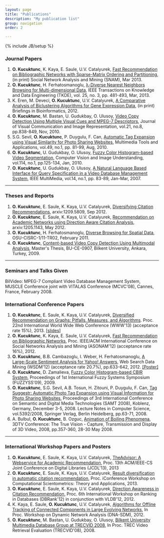 ```yaml
---
layout: page
title: "Publications"
description: "My publication list"
group: navigation
order: 2

---
```

{% include JB/setup %}

<div class="row">
<div class="span6">

<h3>Journal Papers</h3>
<ol>
<li><strong>O. Kucuktunc</strong>, K. Kaya, E. Saule, U.V. Catalyurek, <a href="">Fast Recommendation on Bibliographic Networks with Sparse-Matrix Ordering and Partitioning</a>, (in print) Social Network Analysis and Mining (SNAM), Mar 2013.</li>
<li><strong>O. Kucuktunc</strong>, H. Ferhatosmanoglu, <a href="http://www.cse.ohio-state.edu/~kucuktun/papers/Kucuktunc_TKDE12.pdf">&lambda;-Diverse Nearest Neighbors Browsing for Multi-dimensional Data</a>, IEEE Transactions on Knowledge and Data Engineering (TKDE), vol. 25, no. 3, pp. 481-493, Mar, 2013.</li>
<li>K. Eren, M. Deveci, <strong>O. Kucuktunc</strong>, U.V. Catalyurek, <a href="http://bib.oxfordjournals.org/cgi/reprint/bbs032?ijkey=ozbpqPzX2OlKHXB&keytype=ref">A Comparative Analysis of Biclustering Algorithms for Gene Expression Data</a>, (in print) Briefings in Bioinformatics, 2012.</li>
<li><strong>O. Kucuktunc</strong>, M. Bastan, U. Gudukbay, O. Ulusoy, <a href="http://www.cse.ohio-state.edu/~kucuktun/papers/Kucuktunc-JVCIR10.pdf">Video Copy Detection Using Multiple Visual Cues and MPEG-7 Descriptors</a>, Journal of Visual Communication and Image Representation, vol.21, no.8, pp.838-849, Nov, 2010.</li>
<li>S.G. Sevil, <strong>O. Kucuktunc</strong>, P. Duygulu, F. Can, <a href="http://www.cse.ohio-state.edu/~kucuktun/papers/Kucuktunc-MTAP10.pdf">Automatic Tag Expansion using Visual Similarity for Photo Sharing Websites</a>, Multimedia Tools and Applications, vol.49, no.1, pp. 81-99, Aug, 2010.</li>
<li><strong>O. Kucuktunc</strong>, U. Gudukbay, O. Ulusoy, <a href="http://www.cse.ohio-state.edu/~kucuktun/papers/Kucuktunc-CVIU10.pdf">Fuzzy Color Histogram-based Video Segmentation</a>, Computer Vision and Image Understanding, vol.114, no.1, pp.125-134, Jan, 2010.</li>
<li><strong>O. Kucuktunc</strong>, U. Gudukbay, O. Ulusoy, <a href="http://www.cse.ohio-state.edu/~kucuktun/papers/ieee_multimedia_nlp_paper.pdf">A Natural Language Based Interface for Query Specification in a Video Database Management System</a>, IEEE MultiMedia, vol.14, no.1, pp. 83-89, Jan-Mar, 2007.</li>
</ol>

<hr />
<h3>Theses and Reports</h3>
<ol>
<li><strong>O. Kucuktunc</strong>, E. Saule, K. Kaya, U.V. Catalyurek, <a href="http://arxiv.org/abs/1209.5809">Diversifying Citation Recommendations</a>, arxiv:1209.5809, Sep 2012.</li>
<li><strong>O. Kucuktunc</strong>, E. Saule, K. Kaya, U.V. Catalyurek, <a href="http://arxiv.org/abs/1205.1143">Recommendation on Academic Networks using Direction Aware Citation Analysis</a>, arxiv:1205.1143, May 2012.</li>
<li><strong>O. Kucuktunc</strong>, H. Ferhatosmanoglu, <a href="ftp://ftp.cse.ohio-state.edu/pub/tech-report/2011/TR02.pdf">Diverse Browsing for Spatial Data</a>, OSU-CISRC-1/11-TR02, February 2011.</li>
<li><strong>O. Kucuktunc</strong>, <a href="http://www.cs.bilkent.edu.tr/tech-reports/2009/BU-CE-0907.pdf">Content-based Video Copy Detection Using Multimodal Analysis</a>, Master's Thesis, BU-CE-0907, Bilkent University, Ankara, Turkey, 2009.</li>
</ol>
<hr />
<h3>Seminars and Talks Given</h3>
<p>BilVideo: MPEG-7 Compliant Video Database Management System, MUSCLE Conference joint with VITALAS Conference (MCVC'08), Cannes, France, February 2008.</p>

</div>
<div class="span6">

<h3>International Conference Papers</h3>
<ol>
<li><strong>O. Kucuktunc</strong>, E. Saule, K. Kaya, U.V. Catalyurek, <a href="http://www.cse.ohio-state.edu/~kucuktun/papers/Kucuktunc13-WWW.pdf">Diversified Recommendation on Graphs: Pitfalls, Measures, and Algorithms</a>. Proc. 22nd International World Wide Web Conference (WWW'13) (acceptance rate 15%), 2013. <a href="http://www.cse.ohio-state.edu/~kucuktun/papers/Kucuktunc13-WWW-slides.pdf">[slides]</a></li>
<li><strong>O. Kucuktunc</strong>, K. Kaya, E. Saule, U.V. Catalyurek, <a href="http://bmi.osu.edu/hpc/papers/Kucuktunc12-ASONAM.pdf">Fast Recommendation on Bibliographic Networks</a>, Proc. IEEE/ACM International Conference on Social Networks Analysis and Mining (ASONAM'12) (acceptance rate 16%), 2012.</li>
<li><strong>O. Kucuktunc</strong>, B.B. Cambazoglu, I. Weber, H. Ferhatosmanoglu, <a href="http://www.cse.ohio-state.edu/~kucuktun/papers/Kucuktunc-WSDM12.pdf">A Large-Scale Sentiment Analysis for Yahoo! Answers</a>, Web Search Data Mining (WSDM'12) (acceptance rate 20.7%), pp.633-642, 2012. <a href="http://www.cse.ohio-state.edu/~kucuktun/papers/Kucuktunc-WSDM12-poster.pdf">[Poster]</a></li>
<li><strong>O. Kucuktunc</strong>, D. Zamalieva, <a href="http://www.cse.ohio-state.edu/~kucuktun/papers/Kucuktunc-Fuzzyss09.pdf">Fuzzy Color Histogram-based CBIR System</a>, Proceedings of 1st International Fuzzy Systems Symposium (FUZZYSS'09), 2009.</li>
<li><strong>O. Kucuktunc</strong>, S.G. Sevil, A.B. Tosun, H. Zitouni, P. Duygulu, F. Can, <a href="http://www.cse.ohio-state.edu/~kucuktun/papers/53920061.pdf">Tag Suggestr: Automatic Photo Tag Expansion using Visual Information for Photo Sharing Websites</a>, Proceedings of 3rd International Conference on Semantic and Digital Media Technologies (SAMT 2008), Koblenz, Germany, December 3-5, 2008. Lecture Notes in Computer Science, vol.5392/2008, Springer Verlag, Berlin Heidelberg, pp.63-71, 2008.</li>
<li>A. Bulbul, <strong>O. Kucuktunc</strong>, B. Ozguc, <a href="http://www.cse.ohio-state.edu/~kucuktun/papers/04547882.pdf">Animation of Boiling Phenomena</a>, 3DTV Conference: The True Vision - Capture, Transmission and Display of 3D Video, 2008, pp.357-360, 28-30 May 2008.</li>
</ol>

<hr />

<h3>International Workshop Papers and Posters</h3>
<ol>
<li><strong>O. Kucuktunc</strong>, E. Saule, K. Kaya, U.V. Catalyurek, <a href="#">TheAdvisor: A Webservice for Academic Recommendation</a>, Proc. 13th ACM/IEEE-CS Joint Conference on Digital Libraries (JCDL'13), 2013</li> 
<li><strong>O. Kucuktunc</strong>, E. Saule, K. Kaya, U.V. Catalyurek, <a href="http://www.cse.ohio-state.edu/~kucuktun/papers/Kucuktunc13-CSTA">Result diversification in automatic citation recommendation</a>, Proc. iConference Workshop on Computational Scientometrics: Theory and Applications, 2013.</li>
<li><strong>O. Kucuktunc</strong>, E. Saule, K. Kaya, U.V. Catalyurek, <a href="http://chenwsdb.fulton.ad.asu.edu/DBRank2012/dbrank-5.pdf">Direction Awareness in Citation Recommendation</a>, Proc. 6th International Workshop on Ranking in Databases (DBRank'12) in conjunction with VLDB'12, 2012.</li>
<li>K. Kaya, E. Saule, <strong>O. Kucuktunc</strong>, U.V. Catalyurek, <a href="http://bmi.osu.edu/hpc/papers/Kaya12-DNASDM.pdf">Algorithms for Offline Tracking of Connected Components in Large Evolving Networks</a>, In Proc. Workshop on Dynamic Network Analysis (DNA-SDM), 2012.</li>
<li><strong>O. Kucuktunc</strong>, M. Bastan, U. Gudukbay, O. Ulusoy, <a href="http://www.cse.ohio-state.edu/~kucuktun/papers/bilmdg.pdf">Bilkent University Multimedia Database Group at TRECVID 2008</a>, In Proc. TREC Video Retrieval Evaluation (TRECVID'08), 2008.</li>
</ol>

</div>
</div>
